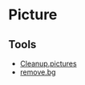 # Picture

## Tools

- [Cleanup.pictures](https://cleanup.pictures/)
- [remove.bg](https://remove.bg/)
